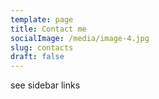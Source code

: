 ```yaml
---
template: page
title: Contact me
socialImage: /media/image-4.jpg
slug: contacts
draft: false
---
```

see sidebar links

![]()
